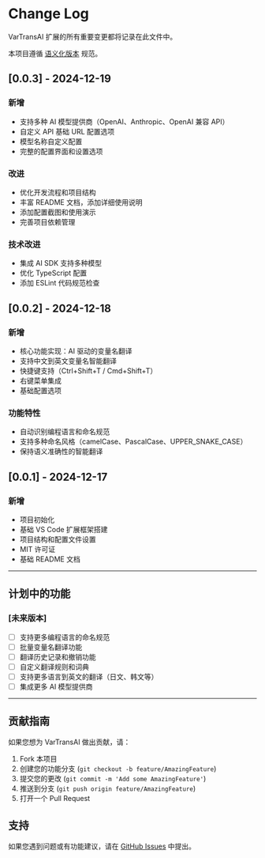 # Change Log

VarTransAI 扩展的所有重要变更都将记录在此文件中。

本项目遵循 [语义化版本](https://semver.org/lang/zh-CN/) 规范。

## [0.0.3] - 2024-12-19

### 新增

- 支持多种 AI 模型提供商（OpenAI、Anthropic、OpenAI 兼容 API）
- 自定义 API 基础 URL 配置选项
- 模型名称自定义配置
- 完整的配置界面和设置选项

### 改进

- 优化开发流程和项目结构
- 丰富 README 文档，添加详细使用说明
- 添加配置截图和使用演示
- 完善项目依赖管理

### 技术改进

- 集成 AI SDK 支持多种模型
- 优化 TypeScript 配置
- 添加 ESLint 代码规范检查

## [0.0.2] - 2024-12-18

### 新增

- 核心功能实现：AI 驱动的变量名翻译
- 支持中文到英文变量名智能翻译
- 快捷键支持（Ctrl+Shift+T / Cmd+Shift+T）
- 右键菜单集成
- 基础配置选项

### 功能特性

- 自动识别编程语言和命名规范
- 支持多种命名风格（camelCase、PascalCase、UPPER_SNAKE_CASE）
- 保持语义准确性的智能翻译

## [0.0.1] - 2024-12-17

### 新增

- 项目初始化
- 基础 VS Code 扩展框架搭建
- 项目结构和配置文件设置
- MIT 许可证
- 基础 README 文档

---

## 计划中的功能

### [未来版本]

- [ ] 支持更多编程语言的命名规范
- [ ] 批量变量名翻译功能
- [ ] 翻译历史记录和撤销功能
- [ ] 自定义翻译规则和词典
- [ ] 支持更多语言到英文的翻译（日文、韩文等）
- [ ] 集成更多 AI 模型提供商

---

## 贡献指南

如果您想为 VarTransAI 做出贡献，请：

1. Fork 本项目
2. 创建您的功能分支 (`git checkout -b feature/AmazingFeature`)
3. 提交您的更改 (`git commit -m 'Add some AmazingFeature'`)
4. 推送到分支 (`git push origin feature/AmazingFeature`)
5. 打开一个 Pull Request

## 支持

如果您遇到问题或有功能建议，请在 [GitHub Issues](https://github.com/M4rtinnnnnn/var-trans-ai/issues) 中提出。
